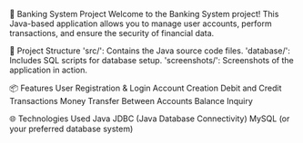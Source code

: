 🏦 Banking System Project
Welcome to the Banking System project! This Java-based application allows you to manage user accounts, perform 
transactions, and ensure the security of financial data.

📂 Project Structure
'src/': Contains the Java source code files.
'database/': Includes SQL scripts for database setup.
'screenshots/': Screenshots of the application in action.

📦 Features
User Registration & Login
Account Creation
Debit and Credit Transactions
Money Transfer Between Accounts
Balance Inquiry

🌐 Technologies Used
Java
JDBC (Java Database Connectivity)
MySQL (or your preferred database system)
